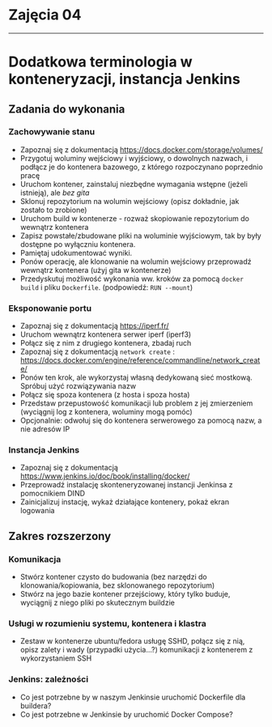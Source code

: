 # Zajęcia 04
---
# Dodatkowa terminologia w konteneryzacji, instancja Jenkins

## Zadania do wykonania
### Zachowywanie stanu
* Zapoznaj się z dokumentacją https://docs.docker.com/storage/volumes/
* Przygotuj woluminy wejściowy i wyjściowy, o dowolnych nazwach, i podłącz je do kontenera bazowego, z którego rozpoczynano poprzednio pracę
* Uruchom kontener, zainstaluj niezbędne wymagania wstępne (jeżeli istnieją), ale *bez gita*
* Sklonuj repozytorium na wolumin wejściowy (opisz dokładnie, jak zostało to zrobione)
* Uruchom build w kontenerze - rozważ skopiowanie repozytorium do wewnątrz kontenera
* Zapisz powstałe/zbudowane pliki na woluminie wyjściowym, tak by były dostępne po wyłączniu kontenera.
* Pamiętaj udokumentować wyniki.
* Ponów operację, ale klonowanie na wolumin wejściowy przeprowadź wewnątrz kontenera (użyj gita w kontenerze)
* Przedyskutuj możliwość wykonania ww. kroków za pomocą `docker build` i pliku `Dockerfile`. (podpowiedź: `RUN --mount`)

### Eksponowanie portu
* Zapoznaj się z dokumentacją https://iperf.fr/
* Uruchom wewnątrz kontenera serwer iperf (iperf3)
* Połącz się z nim z drugiego kontenera, zbadaj ruch
* Zapoznaj się z dokumentacją `network create` : https://docs.docker.com/engine/reference/commandline/network_create/
* Ponów ten krok, ale wykorzystaj własną dedykowaną sieć mostkową. Spróbuj użyć rozwiązywania nazw
* Połącz się spoza kontenera (z hosta i spoza hosta)
* Przedstaw przepustowość komunikacji lub problem z jej zmierzeniem (wyciągnij log z kontenera, woluminy mogą pomóc)
* Opcjonalnie: odwołuj się do kontenera serwerowego za pomocą nazw, a nie adresów IP

### Instancja Jenkins
* Zapoznaj się z dokumentacją  https://www.jenkins.io/doc/book/installing/docker/
* Przeprowadź instalację skonteneryzowanej instancji Jenkinsa z pomocnikiem DIND
* Zainicjalizuj instację, wykaż działające kontenery, pokaż ekran logowania

## Zakres rozszerzony
### Komunikacja
* Stwórz kontener czysto do budowania (bez narzędzi do klonowania/kopiowania, bez sklonowanego repozytorium)
* Stwórz na jego bazie kontener przejściowy, który tylko buduje, wyciągnij z niego pliki po skutecznym buildzie

### Usługi w rozumieniu systemu, kontenera i klastra
* Zestaw w kontenerze ubuntu/fedora usługę SSHD, połącz się z nią, opisz zalety i wady (przypadki użycia...?) komunikacji z kontenerem z wykorzystaniem SSH

### Jenkins: zależności
* Co jest potrzebne by w naszym Jenkinsie uruchomić Dockerfile dla buildera?
* Co jest potrzebne w Jenkinsie by uruchomić Docker Compose?
